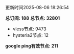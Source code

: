 更新时间2025-08-06 18:26:54

**总订阅: 188**
**总节点: 32801**
- vless节点: 9473
- hysteria2节点: 12

**google ping有效节点: 211**
